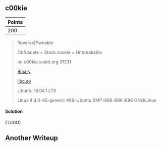 ## c00kie

| Points |
|--------|
| 200 |

> Reverse|Pwnable
>
> Obfuscate + Stack cookie = Unbreakable
>
> nc c00kie.svattt.org 31331
>
> [Binary](https://github.com/TraiOi/CTF_WriteUp/blob/master/2016/SVATTT/Binary/c00kie/c00kie_c4650125fc6915ba065b8942a4d65acfef9eb3e7)
> 
> [libc.so](https://github.com/TraiOi/CTF_WriteUp/blob/master/2016/SVATTT/Binary/c00kie/libc-2.23.so_aa330c275a6a1bfc25c60a0869d9e56bdfba0634)
> 
> Ubuntu 16.04.1 LTS
> 
> Linux 4.4.0-45-generic #66-Ubuntu SMP i686 i686 i686 GNU/Linux

#### Solution

(TODO)

## Another Writeup
